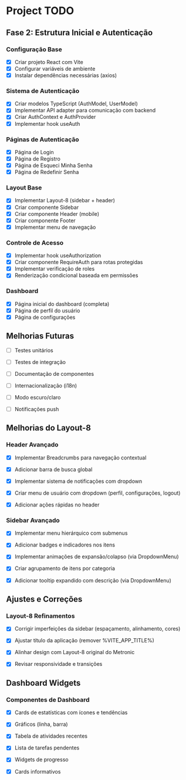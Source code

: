 # Project TODO

## Fase 2: Estrutura Inicial e Autenticação

### Configuração Base
- [x] Criar projeto React com Vite
- [x] Configurar variáveis de ambiente
- [x] Instalar dependências necessárias (axios)

### Sistema de Autenticação
- [x] Criar modelos TypeScript (AuthModel, UserModel)
- [x] Implementar API adapter para comunicação com backend
- [x] Criar AuthContext e AuthProvider
- [x] Implementar hook useAuth

### Páginas de Autenticação
- [x] Página de Login
- [x] Página de Registro
- [x] Página de Esqueci Minha Senha
- [x] Página de Redefinir Senha

### Layout Base
- [x] Implementar Layout-8 (sidebar + header)
- [x] Criar componente Sidebar
- [x] Criar componente Header (mobile)
- [x] Criar componente Footer
- [x] Implementar menu de navegação

### Controle de Acesso
- [x] Implementar hook useAuthorization
- [x] Criar componente RequireAuth para rotas protegidas
- [x] Implementar verificação de roles
- [x] Renderização condicional baseada em permissões

### Dashboard
- [x] Página inicial do dashboard (completa)
- [x] Página de perfil do usuário
- [x] Página de configurações

## Melhorias Futuras
- [ ] Testes unitários
- [ ] Testes de integração
- [ ] Documentação de componentes
- [ ] Internacionalização (i18n)
- [ ] Modo escuro/claro
- [ ] Notificações push



## Melhorias do Layout-8

### Header Avançado
- [x] Implementar Breadcrumbs para navegação contextual
- [x] Adicionar barra de busca global
- [x] Implementar sistema de notificações com dropdown
- [x] Criar menu de usuário com dropdown (perfil, configurações, logout)
- [x] Adicionar ações rápidas no header



### Sidebar Avançado
- [x] Implementar menu hierárquico com submenus
- [x] Adicionar badges e indicadores nos itens
- [x] Implementar animações de expansão/colapso (via DropdownMenu)
- [x] Criar agrupamento de itens por categoria
- [x] Adicionar tooltip expandido com descrição (via DropdownMenu)



## Ajustes e Correções

### Layout-8 Refinamentos
- [x] Corrigir imperfeições da sidebar (espaçamento, alinhamento, cores)
- [x] Ajustar título da aplicação (remover %VITE_APP_TITLE%)
- [x] Alinhar design com Layout-8 original do Metronic
- [x] Revisar responsividade e transições



## Dashboard Widgets

### Componentes de Dashboard
- [x] Cards de estatísticas com ícones e tendências
- [x] Gráficos (linha, barra)
- [x] Tabela de atividades recentes
- [x] Lista de tarefas pendentes
- [x] Widgets de progresso
- [x] Cards informativos


